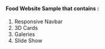 #### Food Website Sample that contains :

1. Responsive Navbar
2. 3D Cards
3. Galeries
4. Slide Show
